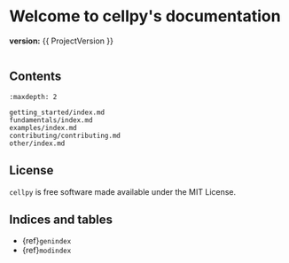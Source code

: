 # Welcome to cellpy's documentation

**version:** {{ ProjectVersion }}

```{include} adapted_readme.md
```

## Contents

```{toctree}
:maxdepth: 2

getting_started/index.md
fundamentals/index.md
examples/index.md
contributing/contributing.md
other/index.md
```

## License

`cellpy` is free software made available under the MIT License.

## Indices and tables

- {ref}`genindex`
- {ref}`modindex`
